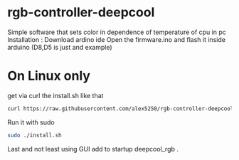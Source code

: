 # rgb-controller-deepcool
Simple software that sets color in dependence of temperature of cpu in pc 
Installation : 
Download ardino ide 
Open the firmware.ino and flash it inside arduino (D8,D5 is just and example) 
# On Linux only 
get via curl the install.sh like that 
```Bash
curl https://raw.githubusercontent.com/alex5250/rgb-controller-deepcool/main/software/install.sh > install.sh && chmod 755 install.sh
```
Run it with sudo 
```Bash
sudo ./install.sh
```
Last and not least using GUI add  to startup deepcool_rgb . 
